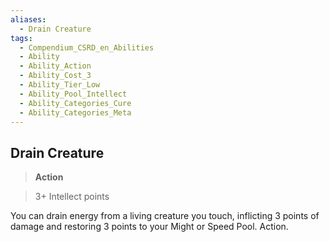 ```yaml
---
aliases:
  - Drain Creature
tags:
  - Compendium_CSRD_en_Abilities
  - Ability
  - Ability_Action
  - Ability_Cost_3
  - Ability_Tier_Low
  - Ability_Pool_Intellect
  - Ability_Categories_Cure
  - Ability_Categories_Meta
---
```

  
    
## Drain Creature    
>**Action**    
>3+ Intellect points  
    
You can drain energy from a living creature you touch, inflicting 3 points of damage and restoring 3 points to your Might or Speed Pool. Action.